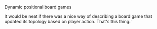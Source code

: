 Dynamic positional board games

It would be neat if there was a nice way of describing a 
board game that updated its topology based on player action.
That's this thing.`
			   
		  

		  
